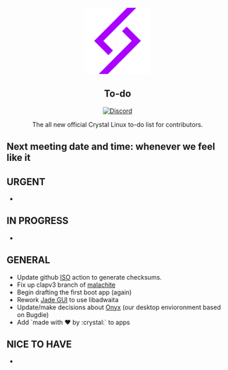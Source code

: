 <p align="center">
  <a href="https://git.tar.black/crystal/todo/">
    <img src="https://raw.githubusercontent.com/crystal-linux/branding/main/logos/crystal-logo-minimal.png" alt="Logo" width="150" height="150">
  </a>
</p>

<h2 align="center">To-do</h2>

<p align="center">
    <a href="https://discord.gg/yp4xpZeAgW"><img alt="Discord" src="https://img.shields.io/discord/825473796227858482?color=blue&label=Discord&logo=Discord&logoColor=white"?link=https://discord.gg/yp4xpZeAgW&link=https://discord.gg/yp4xpZeAgW> </a>
</p>



<p align="center"> 
The all new official Crystal Linux to-do list for contributors.
</p>

<h2> Next meeting date and time: whenever we feel like it 

<h2> URGENT</h2>
<ul>
<li>
</ul>
<h2> IN PROGRESS</h2>
<ul>
<li>
</ul>
<h2> GENERAL</h2>
<ul>
<li>Update github <a href="https://github.com/crystal-linux/iso">ISO</a> action to generate checksums.<br>
<li> Fix up clapv3 branch of <a href="https://github.com/crystal-linux/malachite">malachite</a><br>
<li> Begin drafting the first boot app (again)<br>
<li> Rework <a href="https://github.com/crystal-linux/jade_gui">Jade GUI</a> to use libadwaita<br>
<li> Update/make decisions about <a href="https://github.com/crystal-linux/onyx">Onyx</a> (our desktop envioronment based on Bugdie)<br>
<li> Add `made with ❤️ by :crystal:` to apps
</ul>

<h2> NICE TO HAVE</h2>
<ul>
<li>
</ul>